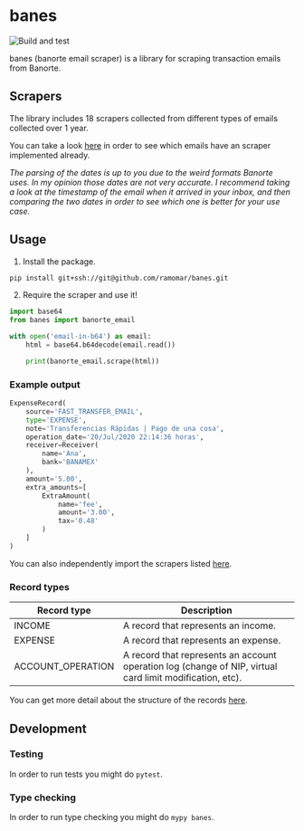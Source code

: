 # banes

![Build and test](https://github.com/ramomar/banes/workflows/Build%20and%20test/badge.svg)

banes (banorte email scraper) is a library for scraping transaction emails from Banorte.

## Scrapers
The library includes 18 scrapers collected from different types of emails collected over 1 year.

You can take a look [here](https://github.com/ramomar/banes/tree/master/tests/emails) in order to see which emails have an scraper implemented already.

*The parsing of the dates is up to you due to the weird formats Banorte uses. In my opinion those dates are not very accurate. I recommend taking a look at the timestamp of the email when it arrived in your inbox, and then comparing the two dates in order to see which one is better for your use case.*

## Usage
1. Install the package.
```sh
pip install git+ssh://git@github.com/ramomar/banes.git
```

2. Require the scraper and use it!
```python
import base64
from banes import banorte_email

with open('email-in-b64') as email:
    html = base64.b64decode(email.read())

    print(banorte_email.scrape(html))
```

### Example output

```python
ExpenseRecord(
    source='FAST_TRANSFER_EMAIL',
    type='EXPENSE',
    note='Transferencias Rápidas | Pago de una cosa',
    operation_date='20/Jul/2020 22:14:36 horas',
    receiver=Receiver(
        name='Ana',
        bank='BANAMEX'
    ),
    amount='5.00',
    extra_amounts=[
        ExtraAmount(
            name='fee',
            amount='3.00',
            tax='0.48'
        )
    ]
)
```

You can also independently import the scrapers listed [here](https://github.com/ramomar/banes/blob/master/banes/banorte_email.py#L3-L20).

### Record types

| Record type       | Description |
|-------------------|-------------|
| INCOME            | A record that represents an income. |
| EXPENSE           | A record that represents an expense. |
| ACCOUNT_OPERATION | A record that represents an account operation log (change of NIP, virtual card limit modification, etc). |

You can get more detail about the structure of the records [here](https://github.com/ramomar/banes/blob/master/banes/records.py).

## Development

### Testing

In order to run tests you might do `pytest`.

### Type checking

In order to run type checking you might do `mypy banes`.
